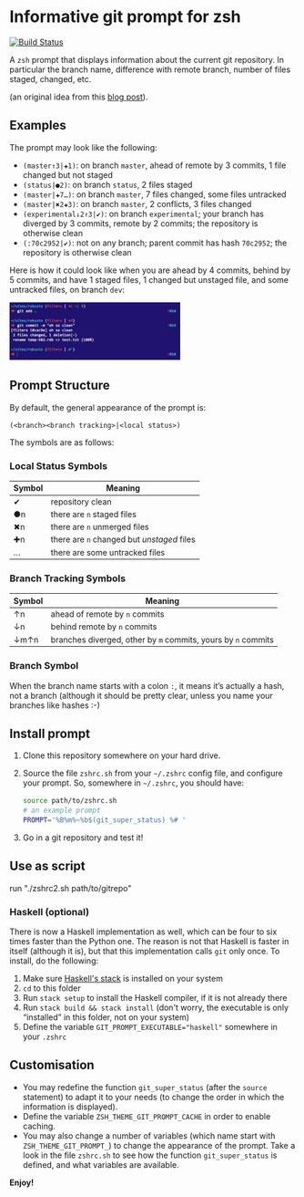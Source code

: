 # Informative git prompt for zsh

[![Build Status](https://travis-ci.org/olivierverdier/zsh-git-prompt.svg)](https://travis-ci.org/olivierverdier/zsh-git-prompt)

A `zsh` prompt that displays information about the current git repository. In particular the branch name, difference with remote branch, number of files staged, changed, etc.

(an original idea from this [blog post][]).

## Examples

The prompt may look like the following:

-   `(master↑3|✚1)`: on branch `master`, ahead of remote by 3 commits, 1 file changed but not staged
-   `(status|●2)`: on branch `status`, 2 files staged
-   `(master|✚7…)`: on branch `master`, 7 files changed, some files untracked
-   `(master|✖2✚3)`: on branch `master`, 2 conflicts, 3 files changed
-   `(experimental↓2↑3|✔)`: on branch `experimental`; your branch has diverged by 3 commits, remote by 2 commits; the repository is otherwise clean
-   `(:70c2952|✔)`: not on any branch; parent commit has hash `70c2952`;
    the repository is otherwise clean

Here is how it could look like when you are ahead by 4 commits, behind by 5 commits, and have 1 staged files, 1 changed but unstaged file, and some untracked files, on branch `dev`:


<img src="https://github.com/olivierverdier/zsh-git-prompt/raw/master/screenshot.png" width=300/>


## Prompt Structure

By default, the general appearance of the prompt is:

```
(<branch><branch tracking>|<local status>)
```

The symbols are as follows:

### Local Status Symbols

|Symbol|Meaning
|------|------|
|✔ |   repository clean
|●n |   there are `n` staged files
|✖n |   there are `n` unmerged files
|✚n |   there are `n` changed but *unstaged* files
|… |   there are some untracked files


### Branch Tracking Symbols

Symbol | Meaning
-------|-------
↑n |   ahead of remote by `n` commits
↓n |   behind remote by `n` commits
↓m↑n |   branches diverged, other by `m` commits, yours by `n` commits

### Branch Symbol

When the branch name starts with a colon `:`, it means it’s actually a hash, not a branch (although it should be pretty clear, unless you name your branches like hashes :-)

## Install prompt

1.  Clone this repository somewhere on your hard drive.
2.  Source the file `zshrc.sh` from your `~/.zshrc` config file, and
    configure your prompt. So, somewhere in `~/.zshrc`, you should have:

    ```sh
    source path/to/zshrc.sh
    # an example prompt
    PROMPT='%B%m%~%b$(git_super_status) %# '
    ```
3.  Go in a git repository and test it!

## Use as script

run "./zshrc2.sh path/to/gitrepo"


### Haskell (optional)

There is now a Haskell implementation as well, which can be four to six times faster than the Python one. The reason is not that Haskell is faster in itself (although it is), but that this implementation calls `git` only once. To install, do the following:

1.  Make sure [Haskell's stack](http://docs.haskellstack.org/en/stable/README.html#how-to-install) is installed on your system
2.  `cd` to this folder
2.  Run `stack setup` to install the Haskell compiler, if it is not already there
3.  Run `stack build && stack install` (don't worry, the executable is only “installed” in this folder, not on your system)
4.  Define the variable `GIT_PROMPT_EXECUTABLE="haskell"` somewhere in
    your `.zshrc`

## Customisation

- You may redefine the function `git_super_status` (after the `source` statement) to adapt it to your needs (to change the order in which the information is displayed).
- Define the variable `ZSH_THEME_GIT_PROMPT_CACHE` in order to enable caching.
- You may also change a number of variables (which name start with `ZSH_THEME_GIT_PROMPT_`) to change the appearance of the prompt.  Take a look in the file `zshrc.sh` to see how the function `git_super_status` is defined, and what variables are available.

**Enjoy!**

  [blog post]: http://sebastiancelis.com/2009/nov/16/zsh-prompt-git-users/
  
